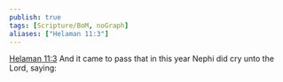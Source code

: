 ```yaml
---
publish: true
tags: [Scripture/BoM, noGraph]
aliases: ["Helaman 11:3"]
---
```

[Helaman 11:3](https://churchofjesuschrist.org/study/scriptures/bofm/hel/11?lang=eng&id=p3#p3) And it came to pass that in this year Nephi did cry unto the Lord, saying:
